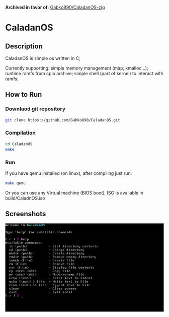 **Archived in favor of:** [Gabko890/CaladanOS-zig](https://github.com/Gabko890/CaladanOS-zig)
# CaladanOS

## Description
CaladanOS is simple os written in C;

Currently supporting:
  simple memory management (map, kmalloc...);
  runtime ramfs from cpio archive;
  simple shell (part of kernel) to interact with ramfs;

## How to Run
### Downlaod git repository
  ```bash
  git clone https://github.com/Gabko890/CaladanOS.git
  ```
### Compilation
  ```bash
  cd CaladanOS
  make
  ```
### Run
  If you have qemu installed (on linux), after compiling just run:
  ```bash
  make qemu
  ```
  Or you can use any Virtual machine (BIOS boot),
  ISO is available in build/CaladnOS.iso

## Screenshots
![shell to operate ramfs](./screenshots/screen1.png)
